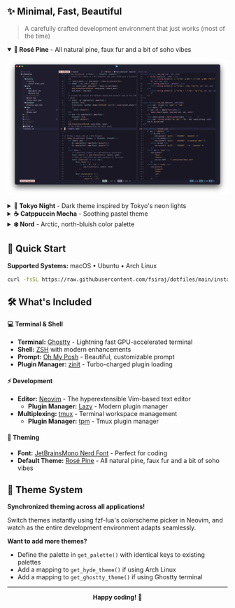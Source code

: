 ## ✨ Minimal, Fast, Beautiful

> A carefully crafted development environment that just works (most of the time)

<details open>
<summary><strong>🌹 Rosé Pine</strong> - All natural pine, faux fur and a bit of soho vibes</summary>

![Rose Pine Theme](assets/rosepine-main.png)

</details>

<details>
<summary><strong>🌙 Tokyo Night</strong> - Dark theme inspired by Tokyo's neon lights</summary>

![Tokyo Night Theme](assets/tokyonight-night.png)

</details>

<details>
<summary><strong>☕ Catppuccin Mocha</strong> - Soothing pastel theme</summary>

![Catppuccin Mocha Theme](assets/catppuccin-mocha.png)

</details>

<details>
<summary><strong>❄️ Nord</strong> - Arctic, north-bluish color palette</summary>

![Nord Theme](assets/nord.png)

</details>

## 🚀 Quick Start

**Supported Systems:** macOS • Ubuntu • Arch Linux

```bash
curl -fsSL https://raw.githubusercontent.com/fsiraj/dotfiles/main/install.sh | bash
```

## 🛠️ What's Included

#### 💻 **Terminal & Shell**

- **Terminal:** [Ghostty](https://ghostty.org/) - Lightning fast GPU-accelerated terminal
- **Shell:** [ZSH](https://www.zsh.org/) with modern enhancements
- **Prompt:** [Oh My Posh](https://ohmyposh.dev/) - Beautiful, customizable prompt
- **Plugin Manager:** [zinit](https://github.com/zdharma-continuum/zinit) - Turbo-charged plugin loading

#### ⚡ **Development**

- **Editor:** [Neovim](https://neovim.io/) - The hyperextensible Vim-based text editor
  - **Plugin Manager:** [Lazy](https://github.com/folke/lazy.nvim) - Modern plugin manager
- **Multiplexing:** [tmux](https://github.com/tmux/tmux) - Terminal workspace management
  - **Plugin Manager:** [tpm](https://github.com/tmux-plugins/tpm) - Tmux plugin manager

#### 🎨 **Theming**

- **Font:** [JetBrainsMono Nerd Font](https://github.com/ryanoasis/nerd-fonts/tree/master/patched-fonts/JetBrainsMono) - Perfect for coding
- **Default Theme:** [Rosé Pine](https://rosepinetheme.com/) - All natural pine, faux fur and a bit of soho vibes

## 🌈 Theme System

**Synchronized theming across all applications!**

Switch themes instantly using fzf-lua's colorscheme picker in Neovim, and watch as the entire development environment adapts seamlessly.

**Want to add more themes?**

- Define the palette in `get_palette()` with identical keys to existing palettes
- Add a mapping to `get_hyde_theme()` if using Arch Linux
- Add a mapping to `get_ghostty_theme()` if using Ghostty terminal

---

<div align="center">

**Happy coding!** 🎉

</div>
